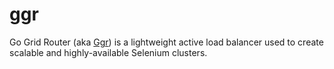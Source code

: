 ggr
===

Go Grid Router (aka [Ggr][1]) is a lightweight active load balancer used to
create scalable and highly-available Selenium clusters.

[1]: https://github.com/aerokube/ggr

